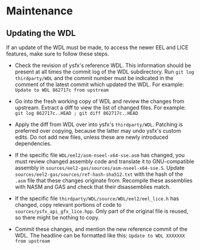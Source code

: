 # Maintenance

## Updating the WDL

If an update of the WDL must be made, to access the newer EEL and LICE features,
make sure to follow these steps.

- Check the revision of ysfx's reference WDL. This information should be present
  at all times the commit log of the WDL subdirectory.
  Run `git log thirdparty/WDL` and the commit number must be indicated in the
  comment of the latest commit which updated the WDL.
  For example: `Update to WDL 862717c from upstream`

- Go into the fresh working copy of WDL and review the changes from upstream.
  Extract a diff to view the list of changed files.
  For example: `git log 862717c..HEAD ; git diff 862717c..HEAD`

- Apply the diff from WDL over into ysfx's `thirdparty/WDL`.
  Patching is preferred over copying, because the latter may undo ysfx's
  custom edits.
  Do not add new files, unless these are newly introduced dependencies.

- If the specific file `WDL/eel2/asm-nseel-x64-sse.asm` has changed, you must
  review changed assembly code and translate it to GNU-compatible assembly
  in `sources/eel2-gas/sources/asm-nseel-x64-sse.S`.
  Update `sources/eel2-gas/sources/ref-hash-sha512.txt` with the hash of the
  `.asm` file that these changes originate from.
  Recompile these assemblies with NASM and GAS and check that their
  disassemblies match.

- If the specific file `thirdparty/WDL/source/WDL/eel2/eel_lice.h` has changed,
  copy relevant portions of code to `sources/ysfx_api_gfx_lice.hpp`.
  Only part of the original file is reused, so there might be nothing to copy.

- Commit these changes, and mention the new reference commit of the WDL.
  The headline can be formatted like this:
  `Update to WDL XXXXXXX from upstream`
